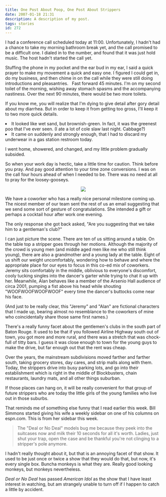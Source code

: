 ```yaml
---
title: One Post About Poop, One Post About Strippers
date: 2007-01-18 21:31
description: A description of my post.
tags: stories
id: 272
---
```

I had a conference call scheduled today at 11:00.  Unfortunately, I hadn't had a chance to take my morning bathroom break yet, and the call promised to be a difficult one.  I dialed in to the number, and found that it was just hold music.  The host hadn't started the call yet.

Stuffing the phone in my pocket and the ear bud in my ear, I said a quick prayer to make my movement a quick and easy one.  I figured I could get in, do my business, and then chime in on the call while they were still doing introductions and pleasantries.
<span class="spanEndPreview">&nbsp;</span>
Fast forward 45 minutes. I'm on my second toilet of the morning, wishing away stomach spasms and the accompanying nastiness.  Over the next 90 minutes, there would be two more toilets.

If you know me, you will realize that I'm dying to give detail after gory detail about my diarrhea.  But in order to keep it from getting too gross, I'll keep it to two more quick details.

<URL><li>It looked like wet sand, but brownish-green.  In fact, it was the greenest poo that I've ever seen.  (I ate a lot of cole slaw last night.  Cabbage?)</li><li>It came on suddenly and strongly enough, that I had to discard my underwear in a gas station restroom today.</li></ul>

I went home, showered, and changed, and my little problem gradually subsided.

So when your work day is hectic, take a little time for caution.  Think before you pray.  And pay good attention to your time zone conversions.  I was on the call four hours ahead of when I needed to be.  There was no need at all to pray for the loosey-gooseys.

<center><img src="/img/greenline.gif"></center>

We have a coworker who has a really nice personal milestone coming up.  The nicest member of our team sent the rest of us an email suggesting that we send some sort of gesture of congratulations.  She intended a gift or perhaps a cocktail hour after work one evening.

The only response she got back asked, "Are you suggesting that we take him to a gentleman's club?"

I can just picture the scene.  There are ten of us sitting around a table.  On the table top a stripper goes through her motions.  Although the majority of the crowd is young men (and middle aged men like me who still think young), there are also a grandmother and a young lady at the table.  Eight of us shift our weight uncomfortably, wondering how to behave and where the appropriate place for our eyes to focus in this co-ed mix of coworkers.  Jeremy sits comfortably in the middle, oblivious to everyone's discomfort, cooly tucking singles into the dancer's garter while trying to chat it up with her.  Meanwhile, Alan behaves like a member of the Arsenio Hall audience of circa 2001, pumping a fist above his head while shouting "WOOFWOOFWOOFWOOF" every time the dancer's buttocks come near his face.

(And just to be really clear, this "Jeremy" and "Alan" are fictional characters that I made up, bearing almost no resemblance to the coworkers of mine who coincidentally share those same first names.)

There's a really funny facet about the gentlemen's clubs in the south part of Baton Rouge.  It used to be that if you followed Airline Highway south out of town, you got more and more rural, and there was a stretch that was chock-full of titty bars.  I guess it was close enough to town for the young guys to make the drive, but far enough out that the rent was cheap.

Over the years, the mainstream subdivisions moved farther and farther south, taking grocery stores, day cares, and strip malls along with them.  Today, the strippers drive into busy parking lots, and go into their establishment which is right in the middle of Blockbusters, chain restaurants, laundry mats, and all other things suburban.

If those places can hang on, it will be really convenient for that group of future strippers who are today the little girls of the young families who live out in those suburbs.

That reminds me of something else funny that I read earlier this week.  Bill Simmons started giving his wife a weekly sidebar on one of his columns on espn.com.  This is from her sidebar this week.
<blockquote>The "Deal or No Deal" models bug me because they peek into the suitcases now and milk their 10 seconds for all it's worth. Ladies, just shut your trap, open the case and be thankful you're not clinging to a stripper's pole anymore.</blockquote>

I hadn't really thought about it, but that is an annoying facet of that show.  It used to be just once or twice a show that they would do that, but now, it's every single box.  Buncha monkeys is what they are.  Really good looking monkeys, but monkeys nevertheless.

<i>Deal or No Deal</i> has passed <i>American Idol</i> as the show that I have least interest in watching, but am strangely unable to turn off if I happen to catch a little by accident.

